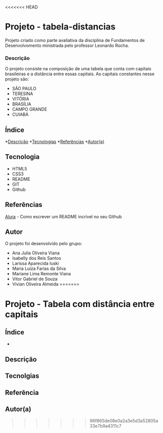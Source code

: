 <<<<<<< HEAD
# Projeto - tabela-distancias

Projeto criado como parte avaliativa da disciplina de Fundamentos de Desenvolvomento ministrada pelo professor Leonardo Rocha.

### Descrição

O projeto consiste na composição  de uma tabela que conta com capitais brasileiras e a distância entre essas capitais. As capitais constantes nesse projeto são:

* SÃO PAULO
* TERESINA
* VITÓRIA
* BRASÍLIA
* CAMPO GRANDE
* CUIABÁ

## Índice

*[Descrição](#descrição)
*[Tecnologias](#tecnologias)
*[Referências](referências)
*[Autor(a)](#autora)


## Tecnologia

* HTML5
* CSS3
* README
* GIT
* Github

## Referências

[Alura](https://www.alura.com.br/artigos/escrever-bom-readme) - Como escrever um README incrível no seu Github

## Autor

O projeto foi desenvolvido pelo grupo:

* Ana Julia Oliveira Viana
* Isabelly dos Reis Santos
* Larissa Aparecida Iuski
* Maria Luíza Farias da Silva
* Mariane Lima Remonte Viana
* Vitor Gabriel de Souza
* Vivian Oliveira Almeida
=======
# Projeto - Tabela com distância entre capitais

## Índice
*
## Descrição

## Tecnolgias

## Referência

## Autor(a)
>>>>>>> 96f865de08e0a2a3e5d3a52805a33e7b9a4311c7
